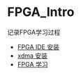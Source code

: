 # FPGA_Intro

记录FPGA学习过程

- [FPGA IDE 安装](./mds/ide_install.md)
- [xdma 安装](./mds/build_xdma.md)
- [FPGA 学习](./mds/learn_fpga.md)
